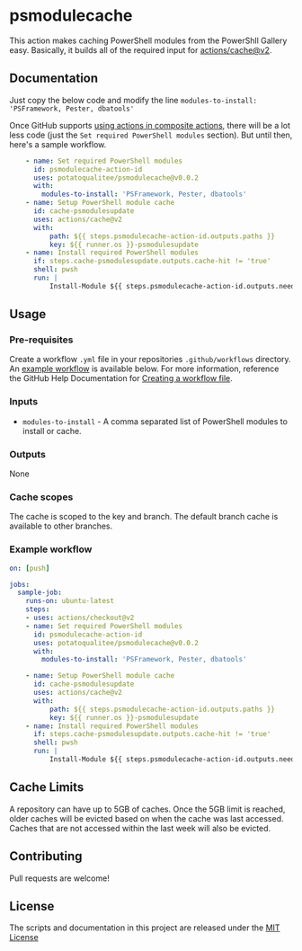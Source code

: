 # psmodulecache

This action makes caching PowerShell modules from the PowerShll Gallery easy. Basically, it builds all of the required input for [actions/cache@v2](https://github.com/actions/cache).

## Documentation

Just copy the below code and modify the line `modules-to-install: 'PSFramework, Pester, dbatools'`

Once GitHub supports [using actions in composite actions](https://github.com/actions/runner/issues/646), there will be a lot less code (just the `Set required PowerShell modules` section). But until then, here's a sample workflow.

```yaml
    - name: Set required PowerShell modules
      id: psmodulecache-action-id
      uses: potatoqualitee/psmodulecache@v0.0.2
      with:
        modules-to-install: 'PSFramework, Pester, dbatools'
    - name: Setup PowerShell module cache
      id: cache-psmodulesupdate
      uses: actions/cache@v2
      with:
          path: ${{ steps.psmodulecache-action-id.outputs.paths }}
          key: ${{ runner.os }}-psmodulesupdate
    - name: Install required PowerShell modules
      if: steps.cache-psmodulesupdate.outputs.cache-hit != 'true'
      shell: pwsh
      run: |
          Install-Module ${{ steps.psmodulecache-action-id.outputs.needed }} -ErrorAction Stop
```

## Usage

### Pre-requisites
Create a workflow `.yml` file in your repositories `.github/workflows` directory. An [example workflow](#example-workflow) is available below. For more information, reference the GitHub Help Documentation for [Creating a workflow file](https://help.github.com/en/articles/configuring-a-workflow#creating-a-workflow-file).

### Inputs

* `modules-to-install` - A comma separated list of PowerShell modules to install or cache. 

### Outputs

None

### Cache scopes
The cache is scoped to the key and branch. The default branch cache is available to other branches. 

### Example workflow

```yaml
on: [push]

jobs:
  sample-job:
    runs-on: ubuntu-latest
    steps:
    - uses: actions/checkout@v2
    - name: Set required PowerShell modules
      id: psmodulecache-action-id
      uses: potatoqualitee/psmodulecache@v0.0.2
      with:
        modules-to-install: 'PSFramework, Pester, dbatools'

    - name: Setup PowerShell module cache
      id: cache-psmodulesupdate
      uses: actions/cache@v2
      with:
          path: ${{ steps.psmodulecache-action-id.outputs.paths }}
          key: ${{ runner.os }}-psmodulesupdate
    - name: Install required PowerShell modules
      if: steps.cache-psmodulesupdate.outputs.cache-hit != 'true'
      shell: pwsh
      run: |
          Install-Module ${{ steps.psmodulecache-action-id.outputs.needed }} -ErrorAction Stop
```

## Cache Limits

A repository can have up to 5GB of caches. Once the 5GB limit is reached, older caches will be evicted based on when the cache was last accessed.  Caches that are not accessed within the last week will also be evicted.

## Contributing
Pull requests are welcome!

## License
The scripts and documentation in this project are released under the [MIT License](LICENSE)